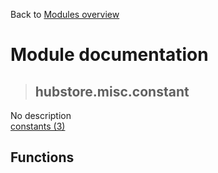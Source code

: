 Back to [Modules overview](https://github.com/pyrustic/hubstore/blob/master/docs/modules/README.md)
  
# Module documentation
>## hubstore.misc.constant
No description
<br>
[constants (3)](https://github.com/pyrustic/hubstore/blob/master/docs/modules/content/hubstore.misc.constant/constants.md)


## Functions

